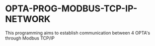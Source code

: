 # OPTA-PROG-MODBUS-TCP-IP-NETWORK
This programming aims to establish communication between 4 OPTA's through Modbus TCP/IP
